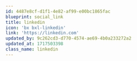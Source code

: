 ```yaml
---
id: 4487e8cf-d1f1-4e82-af99-e00bc1865fac
blueprint: social_link
title: linkedin
icon: 'bx bxl-linkedin'
link: 'https://linkedin.com'
updated_by: 9c262cd3-d770-4574-ae69-4b0a233272a2
updated_at: 1717503398
class_name: linkedin
---
```

